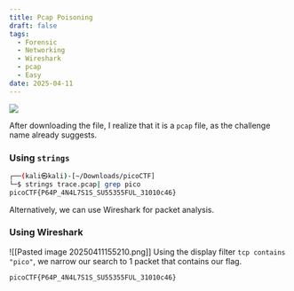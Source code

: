 ```yaml
---
title: Pcap Poisoning
draft: false
tags:
  - Forensic
  - Networking
  - Wireshark
  - pcap
  - Easy
date: 2025-04-11
---
```



![](https://tan-junwei.github.io/CTF-Writeups/Assets/PicoCTF-PcapPoisoning.png)

After downloading the file, I realize that it is a `pcap` file, as the challenge name already suggests.

### Using `strings`
```bash
┌──(kali㉿kali)-[~/Downloads/picoCTF]
└─$ strings trace.pcap| grep pico    
picoCTF{P64P_4N4L7S1S_SU55355FUL_31010c46}
```
Alternatively, we can use Wireshark for packet analysis.

### Using Wireshark
![[Pasted image 20250411155210.png]]
Using the display filter `tcp contains "pico"`, we narrow our search to 1 packet that contains our flag.

```text
picoCTF{P64P_4N4L7S1S_SU55355FUL_31010c46}
```

